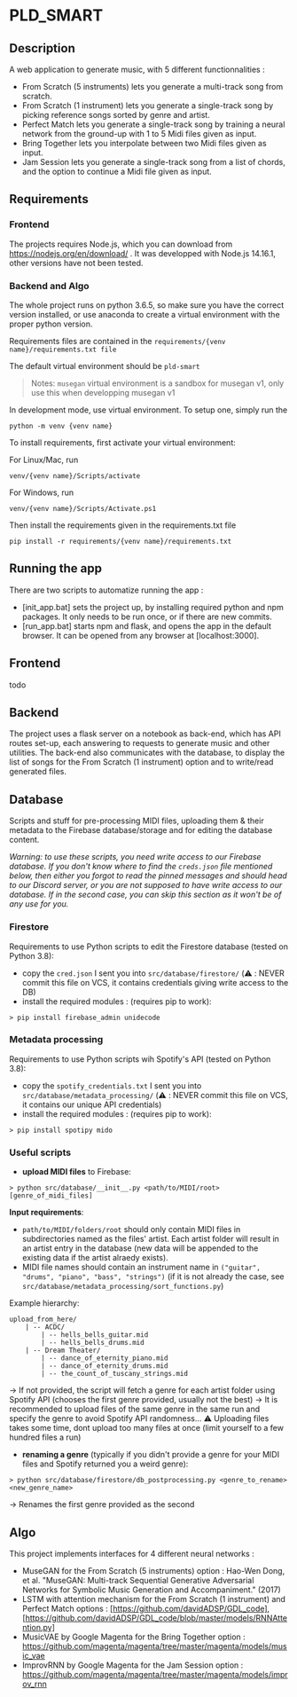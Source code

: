 # PLD_SMART

## Description

A web application to generate music, with 5 different functionnalities :
- From Scratch (5 instruments) lets you generate a multi-track song from scratch.
- From Scratch (1 instrument) lets you generate a single-track song by picking reference songs sorted by genre and artist.
- Perfect Match lets you generate a single-track song by training a neural network from the ground-up with 1 to 5 Midi files given as input.
- Bring Together lets you interpolate between two Midi files given as input.
- Jam Session lets you generate a single-track song from a list of chords, and the option to continue a Midi file given as input.

## Requirements

### Frontend

The projects requires Node.js, which you can download from https://nodejs.org/en/download/ .
It was developped with Node.js 14.16.1, other versions have not been tested.

### Backend and Algo

The whole project runs on python 3.6.5, so make sure you have the correct version installed, or use anaconda to create a virtual environment with the proper python version.

Requirements files are contained in the `requirements/{venv name}/requirements.txt file`

The default virtual environment should be `pld-smart`
> Notes: `musegan` virtual environment is a sandbox for musegan v1, only use this when developping musegan v1

In development mode, use virtual environment. To setup one, simply run the
```
python -m venv {venv name}
```

To install requirements, first activate your virtual environment:

For Linux/Mac, run
```
venv/{venv name}/Scripts/activate
```

For Windows, run
```
venv/{venv name}/Scripts/Activate.ps1
```

Then install the requirements given in the requirements.txt file
```
pip install -r requirements/{venv name}/requirements.txt
```


## Running the app

There are two scripts to automatize running the app :
- [init_app.bat] sets the project up, by installing required python and npm packages. It only needs to be run once, or if there are new commits.
- [run_app.bat] starts npm and flask, and opens the app in the default browser. It can be opened from any browser at [localhost:3000].


## Frontend

todo

## Backend

The project uses a flask server on a notebook as back-end, which has API routes set-up, each answering to requests to generate music and other utilities. The back-end also communicates with the database, to display the list of songs for the From Scratch (1 instrument) option and to write/read generated files.

## Database

Scripts and stuff for pre-processing MIDI files, uploading them & their metadata to the Firebase database/storage and for editing the database content.

*Warning: to use these scripts, you need write access to our Firebase database. If you don't know where to find the `creds.json` file mentioned below, 
then either you forgot to read the pinned messages and should head to our Discord server, or you are not supposed to have write access to our database.
If in the second case, you can skip this section as it won't be of any use for you.*

### Firestore
Requirements to use Python scripts to edit the Firestore database (tested on Python 3.8):
 - copy the `cred.json` I sent you into `src/database/firestore/` (:warning: : NEVER commit this file on VCS, it contains credentials giving write access to the DB)
 - install the required modules : (requires pip to work):
 ```shell script
> pip install firebase_admin unidecode
```

### Metadata processing
Requirements to use Python scripts wih Spotify's API (tested on Python 3.8):
 - copy the `spotify_credentials.txt` I sent you into `src/database/metadata_processing/` (:warning: : NEVER commit this file on VCS, it contains our unique API credentials)
 - install the required modules : (requires pip to work):
 ```shell script
> pip install spotipy mido
```

### Useful scripts
 - **upload MIDI files** to Firebase: 
 ```shell script
> python src/database/__init__.py <path/to/MIDI/root> [genre_of_midi_files]
```
**Input requirements**: 
 - `path/to/MIDI/folders/root` should only contain MIDI files in subdirectories named as the files' artist. 
Each artist folder will result in an artist entry in the database (new data will be appended to the existing data if the artist alraedy exists).
 - MIDI file names should contain an instrument name in `("guitar", "drums", "piano", "bass", "strings")` (if it is not already the case, see `src/database/metadata_processing/sort_functions.py`)

Example hierarchy:
```
upload_from_here/
    | -- ACDC/
        | -- hells_bells_guitar.mid    
        | -- hells_bells_drums.mid
    | -- Dream Theater/
        | -- dance_of_eternity_piano.mid
        | -- dance_of_eternity_drums.mid
        | -- the_count_of_tuscany_strings.mid
```

-> If not provided, the script will fetch a genre for each artist folder using Spotify API (chooses the first genre provided, usually not the best)
-> It is recommended to upload files of the same genre in the same run and specify the genre to avoid Spotify API randomness...
:warning: Uploading files takes some time, dont upload too many files at once (limit yourself to a few hundred files a run)


 - **renaming a genre** (typically if you didn't provide a genre for your MIDI files and Spotify returned you a weird genre):
```shell script
> python src/database/firestore/db_postprocessing.py <genre_to_rename> <new_genre_name>
```
-> Renames the first genre provided as the second


## Algo

This project implements interfaces for 4 different neural networks :
- MuseGAN for the From Scratch (5 instruments) option : Hao-Wen Dong, et al. "MuseGAN: Multi-track Sequential Generative Adversarial Networks for Symbolic Music Generation and 
Accompaniment." (2017)
- LSTM with attention mechanism for the  From Scratch (1 instrument) and Perfect Match options : [https://github.com/davidADSP/GDL_code], [https://github.com/davidADSP/GDL_code/blob/master/models/RNNAttention.py]
- MusicVAE by Google Magenta for the Bring Together option : https://github.com/magenta/magenta/tree/master/magenta/models/music_vae
- ImprovRNN by Google Magenta for the Jam Session option : https://github.com/magenta/magenta/tree/master/magenta/models/improv_rnn

